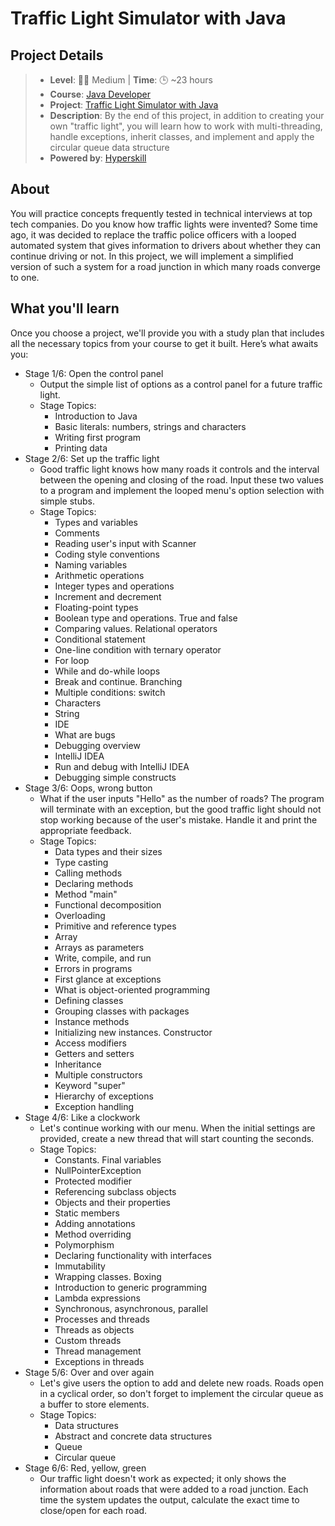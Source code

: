 # Traffic Light Simulator with Java

## Project Details

> - **Level**: 🌟🌟 Medium | **Time**: 🕒 ~23 hours
> - **Course**: [Java Developer](https://hyperskill.org/courses/17-java-developer)
> - **Project**: [Traffic Light Simulator with Java](https://hyperskill.org/projects/288?track=17)
> - **Description**: By the end of this project, in addition to creating your own "traffic light", you will learn how to
    work with multi-threading, handle exceptions, inherit classes, and implement and apply the circular queue data
    structure
> - **Powered by**: [Hyperskill](https://hyperskill.org/)

## About

You will practice concepts frequently tested in technical interviews at top tech companies.
Do you know how traffic lights were invented? Some time ago, it was decided to replace the traffic police officers with
a looped automated system that gives information to drivers about whether they can continue driving or not. In this
project, we will implement a simplified version of such a system for a road junction in which many roads converge to
one.

## What you'll learn

Once you choose a project, we'll provide you with a study plan that includes all the necessary topics from your course
to get it built. Here’s what awaits you:

- Stage 1/6: Open the control panel
    - Output the simple list of options as a control panel for a future traffic light.
    - Stage Topics:
        - Introduction to Java
        - Basic literals: numbers, strings and characters
        - Writing first program
        - Printing data
- Stage 2/6: Set up the traffic light
    - Good traffic light knows how many roads it controls and the interval between the opening and closing of the road.
      Input these two values to a program and implement the looped menu's option selection with simple stubs.
    - Stage Topics:
        - Types and variables
        - Comments
        - Reading user's input with Scanner
        - Coding style conventions
        - Naming variables
        - Arithmetic operations
        - Integer types and operations
        - Increment and decrement
        - Floating-point types
        - Boolean type and operations. True and false
        - Comparing values. Relational operators
        - Conditional statement
        - One-line condition with ternary operator
        - For loop
        - While and do-while loops
        - Break and continue. Branching
        - Multiple conditions: switch
        - Characters
        - String
        - IDE
        - What are bugs
        - Debugging overview
        - IntelliJ IDEA
        - Run and debug with IntelliJ IDEA
        - Debugging simple constructs
- Stage 3/6: Oops, wrong button
    - What if the user inputs "Hello" as the number of roads? The program will terminate with an exception, but the good
      traffic light should not stop working because of the user's mistake. Handle it and print the appropriate feedback.
    - Stage Topics:
        - Data types and their sizes
        - Type casting
        - Calling methods
        - Declaring methods
        - Method "main"
        - Functional decomposition
        - Overloading
        - Primitive and reference types
        - Array
        - Arrays as parameters
        - Write, compile, and run
        - Errors in programs
        - First glance at exceptions
        - What is object-oriented programming
        - Defining classes
        - Grouping classes with packages
        - Instance methods
        - Initializing new instances. Constructor
        - Access modifiers
        - Getters and setters
        - Inheritance
        - Multiple constructors
        - Keyword "super"
        - Hierarchy of exceptions
        - Exception handling
- Stage 4/6: Like a clockwork
    - Let's continue working with our menu. When the initial settings are provided, create a new thread that will start
      counting the seconds.
    - Stage Topics:
        - Constants. Final variables
        - NullPointerException
        - Protected modifier
        - Referencing subclass objects
        - Objects and their properties
        - Static members
        - Adding annotations
        - Method overriding
        - Polymorphism
        - Declaring functionality with interfaces
        - Immutability
        - Wrapping classes. Boxing
        - Introduction to generic programming
        - Lambda expressions
        - Synchronous, asynchronous, parallel
        - Processes and threads
        - Threads as objects
        - Custom threads
        - Thread management
        - Exceptions in threads
- Stage 5/6: Over and over again
    - Let's give users the option to add and delete new roads. Roads open in a cyclical order, so don't forget to
      implement the circular queue as a buffer to store elements.
    - Stage Topics:
        - Data structures
        - Abstract and concrete data structures
        - Queue
        - Circular queue
- Stage 6/6: Red, yellow, green
    - Our traffic light doesn't work as expected; it only shows the information about roads that were added to a road
      junction. Each time the system updates the output, calculate the exact time to close/open for each road.